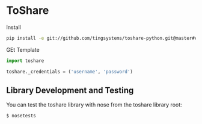 # ToShare

Install
```sh
pip install -e git://github.com/tingsystems/toshare-python.git@master#egg=toshare
```
GEt Template


```python
import toshare

toshare._credentials = ('username', 'password')

```

## Library Development and Testing

You can test the toshare library with nose from the toshare library root:

```sh
$ nosetests
```
